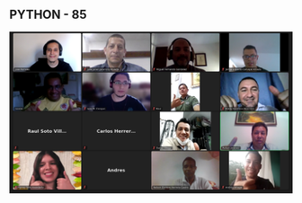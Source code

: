 ## PYTHON - 85
![Alt text](https://github.com/JParrales/mision-tic-2021-ciclo_python/blob/master/G85/img/PYTHON-85.png "Grupo - 85")